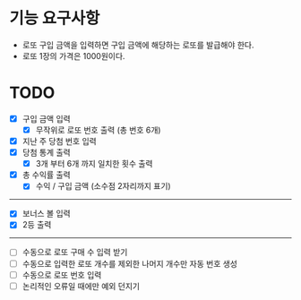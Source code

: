 # 기능 요구사항
- 로또 구입 금액을 입력하면 구입 금액에 해당하는 로또를 발급해야 한다.
- 로또 1장의 가격은 1000원이다.

# TODO
- [X] 구입 금액 입력
  - [X] 무작위로 로또 번호 출력 (총 번호 6개)
- [X] 지난 주 당첨 번호 입력
- [X] 당첨 통계 출력
  - [X] 3개 부터 6개 까지 일치한 횟수 출력
- [X] 총 수익률 출력
  - [X] 수익 / 구입 금액 (소수점 2자리까지 표기)
---
- [X] 보너스 볼 입력
- [X] 2등 출력
---
- [ ] 수동으로 로또 구매 수 입력 받기
- [ ] 수동으로 입력한 로또 개수를 제외한 나머지 개수만 자동 번호 생성
- [ ] 수동으로 로또 번호 입력
- [ ] 논리적인 오류일 때에만 예외 던지기
